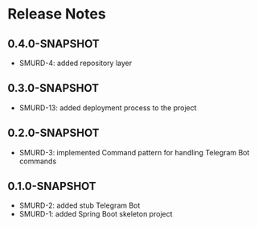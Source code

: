 # Release Notes

## 0.4.0-SNAPSHOT

* SMURD-4: added repository layer

## 0.3.0-SNAPSHOT

* SMURD-13: added deployment process to the project

## 0.2.0-SNAPSHOT

* SMURD-3: implemented Command pattern for handling Telegram Bot commands

## 0.1.0-SNAPSHOT

* SMURD-2: added stub Telegram Bot
* SMURD-1: added Spring Boot skeleton project